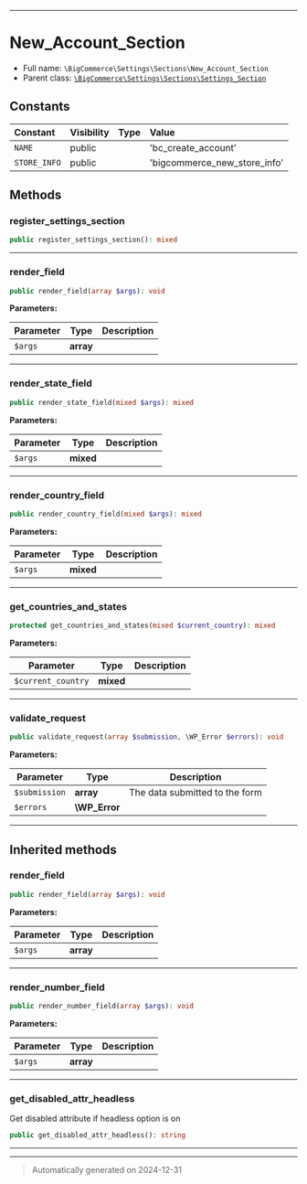 ***

# New_Account_Section





* Full name: `\BigCommerce\Settings\Sections\New_Account_Section`
* Parent class: [`\BigCommerce\Settings\Sections\Settings_Section`](./classes/BigCommerce/Settings/Sections/Settings_Section.md)


## Constants

| Constant | Visibility | Type | Value |
|:---------|:-----------|:-----|:------|
|`NAME`|public| |&#039;bc_create_account&#039;|
|`STORE_INFO`|public| |&#039;bigcommerce_new_store_info&#039;|


## Methods


### register_settings_section



```php
public register_settings_section(): mixed
```












***

### render_field



```php
public render_field(array $args): void
```








**Parameters:**

| Parameter | Type | Description |
|-----------|------|-------------|
| `$args` | **array** |  |





***

### render_state_field



```php
public render_state_field(mixed $args): mixed
```








**Parameters:**

| Parameter | Type | Description |
|-----------|------|-------------|
| `$args` | **mixed** |  |





***

### render_country_field



```php
public render_country_field(mixed $args): mixed
```








**Parameters:**

| Parameter | Type | Description |
|-----------|------|-------------|
| `$args` | **mixed** |  |





***

### get_countries_and_states



```php
protected get_countries_and_states(mixed $current_country): mixed
```








**Parameters:**

| Parameter | Type | Description |
|-----------|------|-------------|
| `$current_country` | **mixed** |  |





***

### validate_request



```php
public validate_request(array $submission, \WP_Error $errors): void
```








**Parameters:**

| Parameter | Type | Description |
|-----------|------|-------------|
| `$submission` | **array** | The data submitted to the form |
| `$errors` | **\WP_Error** |  |





***


## Inherited methods


### render_field



```php
public render_field(array $args): void
```








**Parameters:**

| Parameter | Type | Description |
|-----------|------|-------------|
| `$args` | **array** |  |





***

### render_number_field



```php
public render_number_field(array $args): void
```








**Parameters:**

| Parameter | Type | Description |
|-----------|------|-------------|
| `$args` | **array** |  |





***

### get_disabled_attr_headless

Get disabled attribute if headless option is on

```php
public get_disabled_attr_headless(): string
```












***


***
> Automatically generated on 2024-12-31
